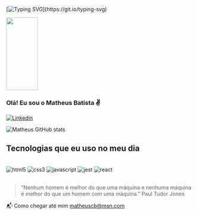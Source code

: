 [![Typing SVG](https://readme-typing-svg.herokuapp.com/?color=00bfbf&size=35&center=true&vCenter=true&width=1000&lines=HELLO,+MY+NAME+is+Matheus+Caitano+Batista;I+am+from+Curitiba,+PR;WELCOME!;)](https://git.io/typing-svg)

<img width="41%" height="195px" src="https://github-readme-stats.vercel.app/api/top-langs/?username=Matheus-cb&layout=compact&hide_border=true&title_color=00bfbf&text_color=00bfbf&bg_color=0d1117" />


### Olá! Eu sou o Matheus Batista ✌️

[![Linkedin](https://img.shields.io/badge/LinkedIn-0077B5?style=for-the-badge&logo=linkedin&logoColor=white)](www.linkedin.com/in/matheus-caitano-batista)

![Matheus GitHub stats](https://github-readme-stats.vercel.app/api?username=matheus-cb&show_icons=true&theme=radical)

## Tecnologias que eu uso no meu dia 

<div style="display: inline_block"><br/>
  <img align="center" alt="html5" src="https://img.shields.io/badge/HTML5-E34F26?style=for-the-badge&logo=html5&logoColor=white">
  <img align="center" alt="css3" src="https://img.shields.io/badge/CSS3-1572B6?style=for-the-badge&logo=css3&logoColor=white">
  <img align="center" alt="javascript" src="https://img.shields.io/badge/JavaScript-F7DF1E?style=for-the-badge&logo=javascript&logoColor=black">
  <img align="center" alt="jest" src="https://img.shields.io/badge/Jest-323330?style=for-the-badge&logo=Jest&logoColor=white">
  <img align="center" alt="react" src="https://img.shields.io/badge/React-20232A?style=for-the-badge&logo=react&logoColor=61DAFB">
</div><br/>

>“Nenhum homem é melhor do que uma máquina e nenhuma máquina é melhor do que um homem com uma máquina.”
Paul Tudor Jones

📬 Como chegar até mim matheuscb@msn.com
